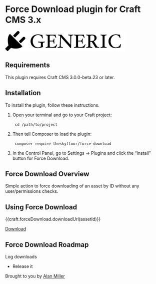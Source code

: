 # Force Download plugin for Craft CMS 3.x

![Screenshot](resources/img/plugin-logo.png)

## Requirements

This plugin requires Craft CMS 3.0.0-beta.23 or later.

## Installation

To install the plugin, follow these instructions.

1. Open your terminal and go to your Craft project:

        cd /path/to/project

2. Then tell Composer to load the plugin:

        composer require theskyfloor/force-download

3. In the Control Panel, go to Settings → Plugins and click the “Install” button for Force Download.

## Force Download Overview

Simple action to force downloading of an asset by ID without any user/permissions checks.

## Using Force Download

{{craft.forceDownload.downloadUrl(assetId)}}

<a href="{{craft.forceDownload.download(assetId)}}">Download</a>

## Force Download Roadmap

Log downloads

* Release it

Brought to you by [Alan Miller](http://www.theskyfloor.com)
